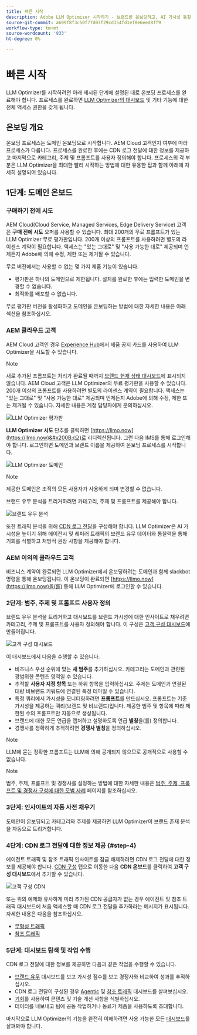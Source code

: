 ```yaml
---
title: 빠른 시작
description: Adobe LLM Optimizer 시작하기 - 브랜드를 온보딩하고, AI 가시성 통찰력을 잠금 해제하고, 대시보드를 탐색하여 검색 성능을 향상시키십시오.
source-git-commit: a699f8f3c50f77d07f29cd354fd1ef8e6eed8ff9
workflow-type: tm+mt
source-wordcount: '933'
ht-degree: 0%

---
```



# 빠른 시작

LLM Optimizer를 시작하려면 아래 제시된 단계에 설명된 대로 온보딩 프로세스를 완료해야 합니다. 프로세스를 완료하면 [LLM Optimizer의 대시보드](/help/dashboards/dashboards-overview.md) 및 기타 기능에 대한 전체 액세스 권한을 갖게 됩니다.

## 온보딩 개요

온보딩 프로세스는 도메인 온보딩으로 시작합니다. AEM Cloud 고객인지 여부에 따라 프로세스가 다릅니다. 프로세스를 완료한 후에는 CDN 로그 전달에 대한 정보를 제공하고 마지막으로 카테고리, 주제 및 프롬프트를 사용자 정의해야 합니다. 프로세스의 각 부분은 LLM Optimizer을 최대한 빨리 시작하는 방법에 대한 유용한 팁과 함께 아래에 자세히 설명되어 있습니다.

## 1단계: 도메인 온보드

### 구매하기 전에 시도

AEM Cloud(Cloud Service, Managed Services, Edge Delivery Service) 고객은 **구매 전에 시도** 오퍼를 사용할 수 있습니다. 최대 200개의 무료 프롬프트가 있는 LLM Optimizer 무료 평가판입니다. 200개 이상의 프롬프트를 사용하려면 별도의 라이센스 계약이 필요합니다. 액세스는 &quot;있는 그대로&quot; 및 &quot;사용 가능한 대로&quot; 제공되며 언제든지 Adobe에 의해 수정, 제한 또는 제거될 수 있습니다.

무료 버전에서는 사용할 수 없는 몇 가지 제품 기능이 있습니다.

* 평가판은 하나의 도메인으로 제한됩니다. 설치를 완료한 후에는 입력한 도메인을 변경할 수 없습니다.
* 최적화를 배포할 수 없습니다.

무료 평가판 버전을 활성화하고 도메인을 온보딩하는 방법에 대한 자세한 내용은 아래 섹션을 참조하십시오.

### AEM 클라우드 고객

AEM Cloud 고객인 경우 [Experience Hub](https://experienceleague.adobe.com/en/docs/experience-manager-cloud-service/content/experience-hub/experience-hub)에서 제품 공지 카드를 사용하여 LLM Optimizer을 시도할 수 있습니다.

>[!NOTE]
>새로 추가된 프롬프트는 처리가 완료될 때까지 [브랜드 현재 상태 대시보드](/help/dashboards/brand-presence.md)에 표시되지 않습니다. AEM Cloud 고객은 LLM Optimizer의 무료 평가판을 사용할 수 있습니다. 200개 이상의 프롬프트를 사용하려면 별도의 라이센스 계약이 필요합니다. 액세스는 &quot;있는 그대로&quot; 및 &quot;사용 가능한 대로&quot; 제공되며 언제든지 Adobe에 의해 수정, 제한 또는 제거될 수 있습니다. 자세한 내용은 계정 담당자에게 문의하십시오.

![LLM Optimizer 평가판](/help/overview/assets/llm-trial.png)

**LLM Optimizer 시도** 단추를 클릭하면 [https://llmo.now](https://llmo.now)&#x200B;(으)로 리디렉션됩니다. 그런 다음 IMS를 통해 로그인해야 합니다. 로그인하면 도메인과 브랜드 이름을 제공하여 온보딩 프로세스를 시작합니다.

![LLM Optimizer 도메인](/help/overview/assets/domain.png)

>[!NOTE]
>제공한 도메인은 조직의 모든 사용자가 사용하게 되며 변경할 수 없습니다.

브랜드 유무 분석을 트리거하려면 카테고리, 주제 및 프롬프트를 제공해야 합니다.

![브랜드 유무 분석](/help/overview/assets/bp-analysis.png)

또한 트래픽 분석을 위해 [CDN 로그 전달](#step-4)을 구성해야 합니다. LLM Optimizer은 AI 가시성을 높이기 위해 에이전시 및 레퍼러 트래픽의 브랜드 유무 데이터와 통찰력을 통해 기회를 식별하고 처방적 권장 사항을 제공해야 합니다.

### AEM 이외의 클라우드 고객

비즈니스 계약이 완료되면 LLM Optimizer에서 온보딩하려는 도메인과 함께 slackbot 명령을 통해 온보딩됩니다. 이 온보딩이 완료되면 [https://llmo.now](https://llmo.now)을(를) 통해 LLM Optimizer에 로그인할 수 있습니다.

### 2단계: 범주, 주제 및 프롬프트 사용자 정의

브랜드 유무 분석을 트리거하고 대시보드를 브랜드 가시성에 대한 인사이트로 채우려면 카테고리, 주제 및 프롬프트를 사용자 정의해야 합니다. 이 구성은 [고객 구성 대시보드](/help/dashboards/customer-configuration.md)에 만들어집니다.

![고객 구성 대시보드](/help/overview/assets/prompt-creation.png)

이 대시보드에서 다음을 수행할 수 있습니다.

* 비즈니스 우선 순위에 맞는 **새 범주**&#x200B;를 추가하십시오. 카테고리는 도메인과 관련된 광범위한 콘텐츠 영역일 수 있습니다.
* 추적할 **사용자 지정 항목** 또는 하위 항목을 입력하십시오. 주제는 도메인과 연결된 대량 비브랜드 키워드에 연결된 특정 테마일 수 있습니다.
* 특정 쿼리에서 가시성을 모니터링하려면 **프롬프트**&#x200B;를 만드십시오. 프롬프트는 기준 가시성을 제공하는 쿼리(브랜드 및 비브랜드)입니다. 제공한 범주 및 항목에 따라 제한된 수의 프롬프트만 자동으로 생성됩니다.
* 브랜드에 대한 모든 언급을 캡처하고 설명하도록 언급 **별칭**&#x200B;을(를) 정의합니다.
* 경쟁사를 정확하게 추적하려면 **경쟁사 별칭**&#x200B;을 정의하십시오.

>[!NOTE]
>LLM에 묻는 정확한 프롬프트는 LLM에 의해 공개되지 않으므로 공개적으로 사용할 수 없습니다.

>[!NOTE]
>
> 범주, 주제, 프롬프트 및 경쟁사를 설정하는 방법에 대한 자세한 내용은 [범주, 주제, 프롬프트 및 경쟁사 구성에 대한 모범 사례](/help/overview/best-practices-topics-prompts.md) 페이지를 참조하십시오.

### 3단계: 인사이트의 자동 사전 채우기

도메인이 온보딩되고 카테고리와 주제를 제공하면 LLM Optimizer이 브랜드 존재 분석을 자동으로 트리거합니다.

### 4단계: CDN 로그 전달에 대한 정보 제공 {#step-4}

에이전트 트래픽 및 참조 트래픽 인사이트를 잠금 해제하려면 CDN 로그 전달에 대한 정보를 제공해야 합니다. [CDN 구성](/help/dashboards/customer-configuration.md) 탭으로 이동한 다음 **CDN 온보드**&#x200B;를 클릭하여 **고객 구성 대시보드**&#x200B;에서 추가할 수 있습니다.

![고객 구성 CDN](/help/overview/assets/cc-cdn.png)

또는 위의 예제와 유사하게 미리 추가된 CDN 공급자가 없는 경우 에이전트 및 참조 트래픽 대시보드에 처음 액세스할 때 CDN 로그 전달을 추가하라는 메시지가 표시됩니다. 자세한 내용은 다음을 참조하십시오.

* [무형성 트래픽](/help/dashboards/agentic-traffic.md#cdn-setup)
* [참조 트래픽](/help/dashboards/referral-traffic.md#setup#setup)

### 5단계: 대시보드 탐색 및 작업 수행

CDN 로그 전달에 대한 정보를 제공하면 다음과 같은 작업을 수행할 수 있습니다.

* [브랜드 유무](/help/dashboards/brand-presence.md) 대시보드를 보고 가시성 점수를 보고 경쟁사와 비교하여 성과를 추적하십시오.
* CDN 로그 전달이 구성된 경우 [Agentic](/help/dashboards/agentic-traffic.md) 및 [참조 트래픽](/help/dashboards/referral-traffic.md) 대시보드를 살펴보십시오.
* [기회](/help/dashboards/opportunities.md)를 사용하여 콘텐츠 및 기술 개선 사항을 식별하십시오.
* 데이터를 내보내고 팀에 공동 작업하거나 동료가 제품을 사용하도록 초대합니다.

마지막으로 LLM Optimizer의 기능을 완전히 이해하려면 사용 가능한 모든 [대시보드](/help/dashboards/dashboards-overview.md)를 살펴봐야 합니다.
